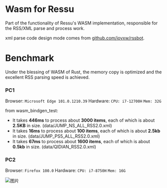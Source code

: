 # Wasm for Ressu

Part of the functionality of Ressu's WASM implementation, responsible for the RSS/XML parse and process work. 

xml parse code design mode comes from [github.com/iovxw/rssbot](https://github.com/iovxw/rssbot).


# Benchmark

Under the blessing of WASM of Rust, the memory copy is optimized and the excellent RSS parsing speed is achieved.

### PC1

Browser: `Microsoft Edge 101.0.1210.39`
Hardware: `CPU: i7-12700H` `Mem: 32G` 

from wasm_bindgen_test:

- It takes **446ms** to process about **3000 items**, each of which is about **2.5KB** in size. (data/JUMP_NS_ALL_RSS2.0.xml)
- It takes **16ms** to process about **100 items**, each of which is about **2.5kb** in size. (data/JUMP_PS5_ALL_RSS2.0.xml)
- It takes **67ms** to process about **1600 items**, each of which is about **0.5kb** in size. (data/QIDIAN_RSS2.0.xml)


### PC2

Browser: `Firefox 100.0`
Hardware: `CPU: i7-8750H` `Mem: 16G`

![图片](https://user-images.githubusercontent.com/42728902/167526384-2fde6f5e-bbd1-450f-b22f-ce8995d869c9.png)

